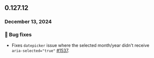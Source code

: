 ## 0.127.12

### December 13, 2024

### 🐛 Bug fixes

- Fixes `datepicker` issue where the selected month/year didn't receive `aria-selected="true"` [#1537](https://github.com/formkit/formkit/issues/1537).